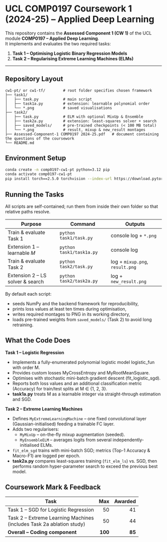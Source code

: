 # UCL COMP0197 Coursework 1 (2024-25) – Applied Deep Learning  

This repository contains the **Assessed Component 1 (CW 1)** of the UCL module **COMP0197 – Applied Deep Learning**.  
It implements and evaluates the two required tasks:

1. **Task 1 – Optimising Logistic Binary Regression Models**  
2. **Task 2 – Regularising Extreme Learning Machines (ELMs)**  

---

## Repository Layout

```text
cw1-pt/ or cw1-tf/        # root folder specifies chosen framework
├── task1/
│   ├── task.py           # main script
│   ├── task1a.py         # extension: learnable polynomial order
│   └── *.png             # saved visualisations
├── task2/
│   ├── task.py           # ELM with optional MixUp & Ensemble
│   ├── task2a.py         # extension: least-squares solver + search
│   ├── saved_models/     # pre-trained checkpoints (< 100 MB total)
│   └── *.png             # result, mixup & new_result montages
├── Assessed-Component-1 COMP0197 2024-25.pdf   # document containing the questions of the coursework
└── README.md
```

## Environment Setup

```bash
conda create -n comp0197-cw1-pt python=3.12 pip
conda activate comp0197-cw1-pt
pip install torch==2.5.0 torchvision --index-url https://download.pytorch.org/whl/cpu
```
## Running the Tasks

All scripts are self-contained; run them from inside their own folder so that relative paths resolve.

| Purpose                          | Command                  | Outputs                         |
| -------------------------------- | ------------------------ | ------------------------------- |
| Train & evaluate Task 1          | `python task1/task.py`   | console log + `*.png`           |
| Extension 1 – learnable *M*      | `python task1/task1a.py` | console log                     |
| Train & evaluate Task 2          | `python task2/task.py`   | log + `mixup.png`, `result.png` |
| Extension 2 – LS solver & search | `python task2/task2a.py` | log + `new_result.png`          |

By default each script:
- seeds NumPy and the backend framework for reproducibility,
- prints loss values at least ten times during optimisation,
- writes required montages to PNG in its working directory,
- loads pre-trained weights from `saved_models/` (Task 2) to avoid long retraining.

## What the Code Does

**Task 1 – Logistic Regression**
- Implements a fully-enumerated polynomial logistic model logistic_fun with order M.
- Provides custom losses MyCrossEntropy and MyRootMeanSquare.
- Optimises with stochastic mini-batch gradient descent (fit_logistic_sgd).
- Reports both loss values and an additional classification metric (Accuracy) for train/test splits at M ∈ {1, 2, 3}.
- **task1a.py** treats M as a learnable integer via straight-through estimation and SGD.

**Task 2 – Extreme Learning Machines**
- Defines `MyExtremeLearningMachine` – one fixed convolutional layer (Gaussian-initialised) feeding a trainable FC layer.
- Adds two regularisers:
  -   `MyMixUp` – on-the-fly mixup augmentation (seeded).
  -   `MyEnsembleELM` – averages logits from several independently-initialised ELMs.
- `fit_elm_sgd` trains with mini-batch SGD; metrics (Top-1 Accuracy & Macro-F1) are logged per epoch.
- **task2a.py** compares least-squares training (`fit_elm_ls`) vs. SGD, then performs random hyper-parameter search to exceed the previous best model.

## Coursework Mark & Feedback

| Task                                                                     |     Max | Awarded |
| ------------------------------------------------------------------------ | ------: | ------: |
| Task 1 – SGD for Logistic Regression                                     |      50 |      41 |
| Task 2 – Extreme Learning Machines <br>(includes Task 2a ablation study) |      50 |      44 |
| **Overall – Coding component**                                           | **100** |  **85** |


